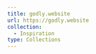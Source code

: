 ```yaml
---
title: godly.website
url: https://godly.website
collection:
  - Inspiration
type: Collections
---
```

